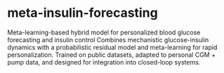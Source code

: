 # meta-insulin-forecasting
Meta-learning-based hybrid model for personalized blood glucose forecasting and insulin control Combines mechanistic glucose-insulin dynamics with a probabilistic residual model and meta-learning for rapid personalization. Trained on public datasets, adapted to personal CGM + pump data, and designed for integration into closed-loop systems.
